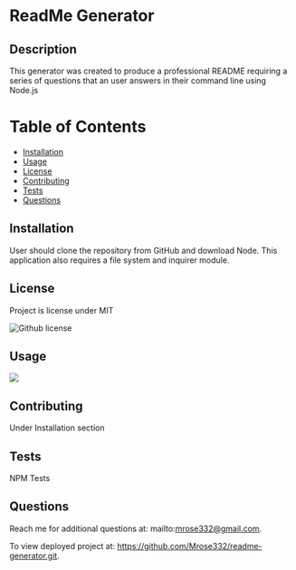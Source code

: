 # ReadMe Generator

## Description
This generator was created to produce a  professional README requiring a series of questions that an user answers in their command line using Node.js

# Table of Contents

 * [Installation](#installation)
 * [Usage](#usage)
 * [License](#license)
 * [Contributing](#contributing)
 * [Tests](#tests)
 * [Questions](#questions)
    

## Installation
User should clone the repository from GitHub and download Node. This application also requires a file system and inquirer module.

## License
Project is license under MIT

![Github license](http://img.shields.io/badge/license-MIT-blue.svg)

## Usage 

<img src="utils/images/screen_record.gif">

## Contributing 

Under Installation section

## Tests

NPM Tests

## Questions

Reach me for additional questions at: mailto:mrose332@gmail.com.


To view deployed project at: https://github.com/Mrose332/readme-generator.git.
